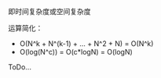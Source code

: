 即时间复杂度或空间复杂度   

运算简化：  
* O(N^k + N^(k-1) + ... + N^2 + N) = O(N^k)
* O(log(N^c)) = O(c*logN) = O(logN)

ToDo...  
